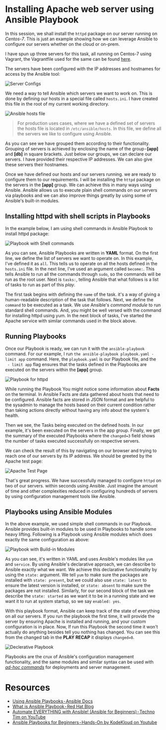 # Installing Apache web server using Ansible Playbook

In this session, we shall install the `httpd` package on our server running on *Centos-7*. This is just an example showing how we can leverage Ansible to configure our servers whether on the cloud or on-prem.

I have spun up three servers for this task, all running on Centos-7 using Vagrant, the Vagrantfile used for the same can be found [here](./Vagrantfile).

The servers have been configured with the IP addresses and hostnames for access by the Ansible tool:

![Server Configs](./images/ansible-server-config.png)

We need a way to tell Ansible which servers we want to work on. This is done by defining our hosts in a special file called `hosts.ini`. I have created this file in the root of my current working directory.

![Ansible hosts file](./images/Ansible-host.png)

> For production uses cases, where we have a defined set of servers the hosts file is located in `/etc/ansible/hosts`.
In this file, we define all the servers we like to configure using Ansible.

As you can see we have grouped them according to their functionality. Grouping of servers is achieved by enclosing the name of the group - **[app]** and **[db]** in square brackets. Just below our groups, we can declare our servers. I have provided their respective IP addresses. We can also give these servers their hostnames.

Once we have defined our hosts and our servers running. we are ready to configure them to our requirements. I will be installing the `httpd` package on the servers in the **[app]** group. We can achieve this in many ways using Ansible.
Ansible allows us to execute plain shell commands on our servers via playbooks and we can also improve things greatly by using some of Ansible's built-in modules.

## Installing httpd with shell scripts in Playbooks

In the example below, I am using shell commands in Ansible Playbook to install httpd package:

![Playbook with Shell commands](./images/shell-playbook.png)

As you can see, Ansible Playbooks are written in **YAML** format. On the first line, we define the list of servers we want to operate on. In this example, I've defined it as `all`. This tells us to operate on all the hosts defined in the `hosts.ini` file. In the next line, I've used an argument called `become:`. This tells Ansible to run all the commands through `sudo`, so the commands will be run as the root user. Next is `tasks:`, telling Ansible that what follows is a list of tasks to run as part of this *play*.

The first task begins with defining the `name` of the task. it's a way of giving a human-readable description of the task that follows. Next, we define the `command` to be executed as a task. We use Ansible's *command module* to run standard shell commands. And, you might be well versed with the command for installing httpd using yum.
In the next block of tasks, I've started the Apache service with similar commands used in the block above.

## Running Playbooks

Once our Playbook is ready, we can run it with the `ansible-playbook` command. For our example, I run `the ansible-playbook playbook.yaml - limit app` command. Here, the `playbook.yaml` is our Playbook file, and the ` - limit app` flag ensures that the tasks defined in the Playbooks are executed on the servers within the **[app]** group.

![Playbook for httpd](./images/ansible-httpd.png)

While running the Playbook You might notice some information about **Facts** on the terminal. In Ansible Facts are data gathered about hosts that need to be configured. Ansible facts are stored in JSON format and are helpful to the sysadmin to manage the hosts based on their current condition rather than taking actions directly without having any info about the system's health.

Then we see, the Tasks being executed on the defined hosts. In our example, it's been executed on the servers in the app group. Finally, we get the summary of the executed Playbooks where the `changed=3` field shows the number of tasks executed successfully on respective servers.

We can check the result of this by navigating on our browser and trying to reach one of our servers by its IP address. We should be greeted by the Apache test page:

![Apache Test Page](./images/running-httpd-ansible.png)

That's great progress. We have successfully managed to configure `httpd` on two of our servers. within seconds using Ansible. Just imagine the amount of time and other complexities reduced in configuring hundreds of servers by using configuration management tools like Ansible.

## Playbooks using Ansible Modules

In the above example, we used simple shell commands in our Playbook. Ansible provides built-in modules to be used in Playbooks to handle some heavy lifting. Following is a Playbook using Ansible modules which does exactly the same configuration as above:

![Playbook with Build-in Modules](./images/module-playbook.png)

As you can see, it's written in YAML and uses Ansible's modules like `yum` and `service`. By using Ansible's declarative approach, we can describe to Ansible exactly what we want. We achieve this declarative functionality by using the `state:` argument. We tell `yum` to make sure the packages are installed with `state: present`, but we could
also use `state: latest` to ensure the latest version is installed, or `state: absent` to make sure the packages are not installed. Similarly, for our second block of the task we describe the `state: started` as we want it to be in a running state and we want it to run at system startup, so we say `enabled: yes`.

With this playbook format, Ansible can keep track of the state of everything on all our servers. If you run the playbook the first time, it will provide the server by ensuring Apache is installed and running, and your custom configuration is in place. Now, If run this Playbook the second time it won't actually do anything besides tell you nothing has changed. You can see this from the changed tab in the **PLAY RECAP** it displays `changed=0`.

![Declerative Playbook](./images/declerative-playbook.png)

Playbooks are the crux of Ansible's configuration management functionality, and the same modules and similar syntax can be used with [*ad-hoc commands*](https://docs.ansible.com/ansible/latest/command_guide/intro_adhoc.html#:~:text=An%20Ansible%20ad%20hoc%20command,but%20they%20are%20not%20reusable.) for deployments and server management.

# Resources
- [Using Ansible Playbooks - Ansible Docs](https://docs.ansible.com/ansible/latest/playbook_guide/index.html)
- [What is Ansible Playbook - Red Hat Blog](https://www.redhat.com/en/topics/automation/what-is-an-ansible-playbook)
- [Automate EVERYTHING with Ansible! (Ansible for Beginners) - Techno Tim on YouTube](https://youtu.be/w9eCU4bGgjQ)
- [Ansible Playbooks for Beginners - Hands-On by KodeKloud on Youtube](https://youtu.be/Z01b9QZG0D0)